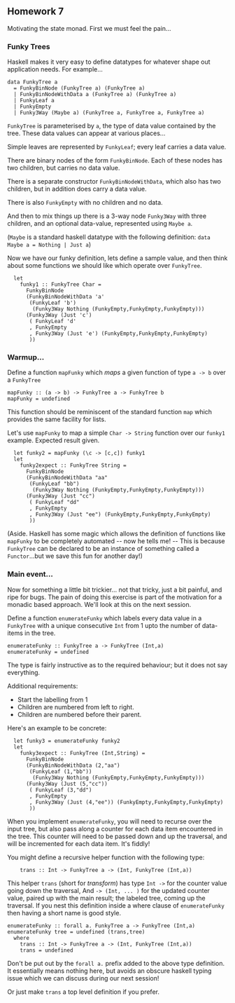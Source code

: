 
## Homework 7

Motivating the state monad. First we must feel the pain...


### Funky Trees

Haskell makes it very easy to define datatypes for whatever shape out application needs. For example...

```
data FunkyTree a
  = FunkyBinNode (FunkyTree a) (FunkyTree a)
  | FunkyBinNodeWithData a (FunkyTree a) (FunkyTree a)
  | FunkyLeaf a
  | FunkyEmpty
  | Funky3Way (Maybe a) (FunkyTree a, FunkyTree a, FunkyTree a)
```

`FunkyTree` is parameterised by `a`, the type of data value contained by the tree.
These data values can appear at various places...

Simple leaves are represented by `FunkyLeaf`; every leaf carries a data value.

There are binary nodes of the form `FunkyBinNode`. Each of these nodes has two children, but carries no data value.

There is a separate constructor `FunkyBinNodeWithData`, which also has two children, but in addition does carry a data value.

There is also `FunkyEmpty` with no children and no data.

And then to mix things up there is a 3-way node `Funky3Way` with three children, and an optional data-value, represented using `Maybe a`.

(`Maybe` is a standard haskell datatype with the following definition: `data Maybe a = Nothing | Just a`)


Now we have our funky definition, lets define a sample value, and then think about some functions we should like which operate over `FunkyTree`.
```
  let
    funky1 :: FunkyTree Char =
      FunkyBinNode
      (FunkyBinNodeWithData 'a'
       (FunkyLeaf 'b')
        (Funky3Way Nothing (FunkyEmpty,FunkyEmpty,FunkyEmpty)))
      (Funky3Way (Just 'c')
       ( FunkyLeaf 'd'
       , FunkyEmpty
       , Funky3Way (Just 'e') (FunkyEmpty,FunkyEmpty,FunkyEmpty)
       ))
```

### Warmup...

Define a function `mapFunky` which _maps_ a given function of type `a -> b` over a `FunkyTree`

```
mapFunky :: (a -> b) -> FunkyTree a -> FunkyTree b
mapFunky = undefined
```

This function should be reminiscent of the standard function `map` which provides the same facility for lists.

Let's use `mapFunky` to map a simple `Char -> String` function over our `funky1` example. Expected result given.

```
  let funky2 = mapFunky (\c -> [c,c]) funky1
  let
    funky2expect :: FunkyTree String =
      FunkyBinNode
      (FunkyBinNodeWithData "aa"
       (FunkyLeaf "bb")
        (Funky3Way Nothing (FunkyEmpty,FunkyEmpty,FunkyEmpty)))
      (Funky3Way (Just "cc")
       ( FunkyLeaf "dd"
       , FunkyEmpty
       , Funky3Way (Just "ee") (FunkyEmpty,FunkyEmpty,FunkyEmpty)
       ))
```

(Aside. Haskell has some magic which allows the definition of functions like `mapFunky` to be completely automated -- now he tells me! -- This is because `FunkyTree` can be declared to be an instance of something called a `Functor`...but we save this fun for another day!)


### Main event...

Now for something a little bit trickier... not that tricky, just a bit painful, and ripe for bugs. The pain of doing this exercise is part of the motivation for a monadic based approach. We'll look at this on the next session.

Define a function `enumerateFunky` which labels every data value in a `FunkyTree` with a unique consecutive `Int` from 1 upto the number of data-items in the tree.

```
enumerateFunky :: FunkyTree a -> FunkyTree (Int,a)
enumerateFunky = undefined
```

The type is fairly instructive as to the required behaviour; but it does not say everything.

Additional requirements:
- Start the labelling from 1
- Children are numbered from left to right.
- Children are numbered before their parent.

Here's an example to be concrete:
```
  let funky3 = enumerateFunky funky2
  let
    funky3expect :: FunkyTree (Int,String) =
      FunkyBinNode
      (FunkyBinNodeWithData (2,"aa")
       (FunkyLeaf (1,"bb"))
        (Funky3Way Nothing (FunkyEmpty,FunkyEmpty,FunkyEmpty)))
      (Funky3Way (Just (5,"cc"))
       ( FunkyLeaf (3,"dd")
       , FunkyEmpty
       , Funky3Way (Just (4,"ee")) (FunkyEmpty,FunkyEmpty,FunkyEmpty)
       ))
```

When you implement `enumerateFunky`, you will need to recurse over the input tree, but also pass along a counter for each data item encountered in the tree. This counter will need to be passed down and up the traversal, and will be incremented for each data item. It's fiddly!

You might define a recursive helper function with the following type:
```
    trans :: Int -> FunkyTree a -> (Int, FunkyTree (Int,a))
```

This helper `trans` (short for _transform_) has type `Int ->` for the counter value going down the traversal, And `-> (Int, ... )` for the updated counter value, paired up with the main result; the labeled tree, coming up the traversal. If you nest this definition inside a where clause of `enumerateFunky` then having a short name is good style.
```
enumerateFunky :: forall a. FunkyTree a -> FunkyTree (Int,a)
enumerateFunky tree = undefined (trans,tree)
  where
    trans :: Int -> FunkyTree a -> (Int, FunkyTree (Int,a))
    trans = undefined
```

Don't be put out by the `forall a.` prefix added to the above type definition. It essentially means nothing here, but avoids an obscure haskell typing issue which we can discuss during our next session!

Or just make `trans` a top level definition if you prefer.
